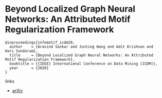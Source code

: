 #  Beyond Localized Graph Neural Networks: An Attributed Motif Regularization Framework 

```
@inproceedings{infomotif_icdm20,
  author    = {Aravind Sankar and Junting Wang and Adit Krishnan and Hari Sundaram},
  title     = {Beyond Localized Graph Neural Networks: An Attributed Motif Regularization Framework},
  booktitle = {{IEEE} International Conference on Data Mining (ICDM)},
  year      = {2020}
}
```

links
- [arXiv](https://arxiv.org/abs/2009.05197)
